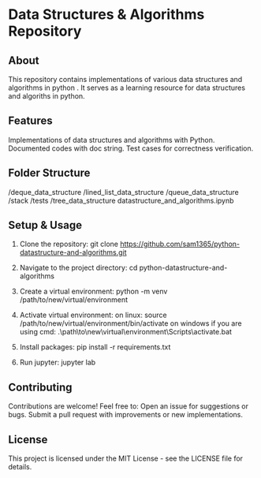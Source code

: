 # Data Structures & Algorithms Repository

## About
This repository contains implementations of various data structures and algorithms in python . It serves as a learning resource for data structures and algoriths in python.

## Features
Implementations of data structures and algorithms with Python.
Documented codes with doc string.
Test cases for correctness verification.

## Folder Structure
/deque_data_structure
/lined_list_data_structure
/queue_data_structure
/stack
/tests
/tree_data_structure
datastructure_and_algorithms.ipynb

## Setup & Usage

1. Clone the repository:
git clone https://github.com/sam1365/python-datastructure-and-algorithms.git

2. Navigate to the project directory:
cd python-datastructure-and-algorithms

3. Create a virtual environment:
python -m venv /path/to/new/virtual/environment

4. Activate virtual environment:
    on linux: source /path/to/new/virtual/environment/bin/activate
    on windows if you are using cmd:  .\path\to\new\virtual\environment\Scripts\activate.bat
5. Install packages:
  pip install -r requirements.txt

6. Run jupyter:
  jupyter lab


## Contributing
Contributions are welcome! Feel free to:
Open an issue for suggestions or bugs.
Submit a pull request with improvements or new implementations.

## License
This project is licensed under the MIT License - see the LICENSE file for details.
